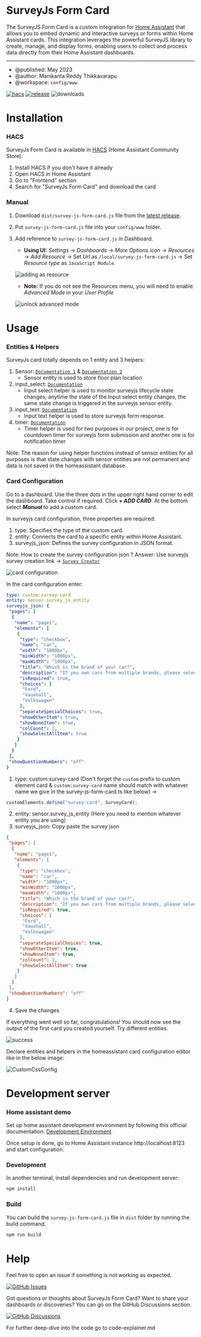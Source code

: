 # SurveyJs Form Card
The SurveyJS Form Card is a custom integration for [Home Assistant][home-assistant] that allows you to embed dynamic and interactive surveys or forms within Home Assistant cards. This integration leverages the powerful SurveyJS library to create, manage, and display forms, enabling users to collect and process data directly from their Home Assistant dashboards.
***

* @published: May 2023
* @author: Manikanta Reddy Thikkavarapu
* @workspace: `config/www`

[![hacs][hacs-badge]][hacs-url]
[![release][release-badge]][release-url]
![downloads][downloads-badge]

# Installation

### HACS

SurveyJs Form Card is available in [HACS][hacs] (Home Assistant Community Store).

1. Install HACS if you don't have it already
2. Open HACS in Home Assistant
3. Go to "Frontend" section
4. Search for "SurveyJs Form Card" and download the card

### Manual

1. Download `dist/survey-js-form-card.js` file from the [latest release][release-url].
2. Put `survey-js-form-card.js` file into your `config/www` folder.
3. Add reference to `survey-js-form-card.js` in Dashboard.
    - **Using UI:** _Settings_ → _Dashboards_ → _More Options icon_ → _Resources_ → _Add Resource_ → Set _Url_ as `/local/survey-js-form-card.js` → Set _Resource type_ as `JavaScript Module`.

    ![adding as resource](src/img/adding-as-resource_dev.png)

    - **Note:** If you do not see the Resources menu, you will need to enable _Advanced Mode_ in your _User Profile_

    ![unlock advanced mode](src/img/advanced-mode.png)

# Usage

### Entities & Helpers

SurveyJs card totally depends on 1 entity and 3 helpers:

1) Sensor: [`Documentation 1`](https://www.home-assistant.io/integrations/sensor/) & [`Documentation 2`](https://developers.home-assistant.io/docs/core/entity/sensor/)
    * Sensor entity is used to store floor plan location
2) input_select: [`Documentation`](https://www.home-assistant.io/integrations/input_select/)
    * Input select helper is used to monitor surveyjs lifecycle state changes; anytime the state of the Input select entity changes, the same state change is triggered in the surveyjs sensor entity.
3) input_text: [`Documentation`](https://www.home-assistant.io/integrations/input_text/)
    * Input text helper is used to store surveyjs form response.
4) timer: [`Documentation`](https://www.home-assistant.io/integrations/timer/)
    * Timer helper is used for two purposes in our project, one is for countdown timer for surveyjs form submission and another one is for notification timer

Note: The reason for using helper functions instead of sensor entities for all purposes is that state changes with sensor entities are not permanent and data is not saved in the homeassistant database.

### Card Configuration

Go to a dashboard. Use the three dots in the upper right hand corner to edit the
dashboard. Take control if required. Click ***+ ADD CARD***. At the bottom
select ***Manual*** to add a custom card.

In surveyjs card configuration, three properties are required:

1. type: Specifies the type of the custom card.
2. entity: Connects the card to a specific entity within Home Assistant.
3. surveyjs_json: Defines the survey configuration in JSON format.

Note:
How to create the survey configuration json ?
Answer: Use surveyjs survey creation link -> [`Survey Creator`](https://surveyjs.io/create-free-survey)

![card configuration](src/img/card-config-1.png)

In the card configuration enter:

```yaml
type: custom:survey-card
entity: sensor.survey_js_entity
surveyjs_json: {
 "pages": [
  {
   "name": "page1",
   "elements": [
    {
     "type": "checkbox",
     "name": "car",
     "width": "1000px",
     "minWidth": "1000px",
     "maxWidth": "1000px",
     "title": "Which is the brand of your car?",
     "description": "If you own cars from multiple brands, please select all of them.",
     "isRequired": true,
     "choices": [
      "Ford",
      "Vauxhall",
      "Volkswagen"
     ],
     "separateSpecialChoices": true,
     "showOtherItem": true,
     "showNoneItem": true,
     "colCount": 2,
     "showSelectAllItem": true
    }
   ]
  }
 ],
 "showQuestionNumbers": "off"
}
```

1. type: custom:survey-card (Don't forget the `custom` prefix to custom element card & `custom:survey-card` name should match with whatever name we give in the survey-js-form-card.ts like below) -> 
```js
customElements.define("survey-card", SurveyCard);
```
2. entity: sensor.survey_js_entity (Here you need to mention whatever entity you are using)
3. surveyjs_json: Copy paste the survey json

```json
{
 "pages": [
  {
   "name": "page1",
   "elements": [
    {
     "type": "checkbox",
     "name": "car",
     "width": "1000px",
     "minWidth": "1000px",
     "maxWidth": "1000px",
     "title": "Which is the brand of your car?",
     "description": "If you own cars from multiple brands, please select all of them.",
     "isRequired": true,
     "choices": [
      "Ford",
      "Vauxhall",
      "Volkswagen"
     ],
     "separateSpecialChoices": true,
     "showOtherItem": true,
     "showNoneItem": true,
     "colCount": 2,
     "showSelectAllItem": true
    }
   ]
  }
 ],
 "showQuestionNumbers": "off"
}
```
4. Save the changes

If everything went well so far, congratulations! You should now see the output of the first card you created yourself. Try different entities.

![success](src/img/success.png)

Declare entities and helpers in the homeassistant card configuration editor like in the below image:

![CustomCssConfig](src/img/card-config-2.png)


# Development server

### Home assistant demo

Set up home assistant development environment by following this official documentation: [Development Environment](https://github.com/home-assistant-tutorials/01.development-environment)

Once setup is done, go to Home Assistant instance http://localhost:8123 and start configuration.

### Development

In another terminal, install dependencies and run development server:

```sh
npm install
```

### Build

You can build the `survey-js-form-card.js` file in `dist` folder by running the build command.

```sh
npm run build
```

# Help

Feel free to open an issue if something is not working as expected. 

[![GitHub Issues](https://img.shields.io/badge/GitHub-Issues-green?logo=github)](https://github.com/NEU-ABLE-LAB/SurveyJs-HomeAssistant-Card/issues)

Got questions or thoughts about SurveyJs Form Card? Want to share your dashboards or discoveries? You can go on the GitHub Discussions section.

[![GitHub Discussions](https://img.shields.io/badge/GitHub-Discussions-lightgrey?logo=github)](https://github.com/NEU-ABLE-LAB/SurveyJs-HomeAssistant-Card/discussions)


For further deep-dive into the code go to code-explainer.md

<!-- Badges -->

[hacs-url]: https://github.com/hacs/integration
[hacs-badge]: https://img.shields.io/badge/hacs-default-orange.svg?style=flat-square
[release-badge]: https://img.shields.io/github/v/release/NEU-ABLE-LAB/SurveyJs-HomeAssistant-Card?style=flat-square
[downloads-badge]: https://img.shields.io/github/downloads/NEU-ABLE-LAB/SurveyJs-HomeAssistant-Card/total?style=flat-square

<!-- References -->

[home-assistant]: https://www.home-assistant.io/
[hacs]: https://hacs.xyz
[release-url]: https://github.com/NEU-ABLE-LAB/SurveyJs-HomeAssistant-Card/releases